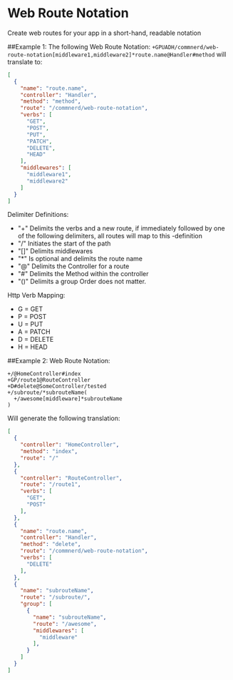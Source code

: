 # Web Route Notation 
Create web routes for your app in a short-hand, readable notation

##Example 1:
The following Web Route Notation:
`+GPUADH/commnerd/web-route-notation[middleware1,middleware2]*route.name@Handler#method`
will translate to:
```json
[
  {
    "name": "route.name",
    "controller": "Handler",
    "method": "method",
    "route": "/commnerd/web-route-notation",
    "verbs": [
      "GET",
      "POST",
      "PUT",
      "PATCH",
      "DELETE",
      "HEAD"
    ],
    "middlewares": [
      "middleware1",
      "middleware2"
    ]
  }
]
```

Delimiter Definitions:
- "+" Delimits the verbs and a new route, if immediately followed by one of the following delimiters, all routes will map to this -definition
- "/" Initiates the start of the path
- "[]" Delimits middlewares
- "*" Is optional and delimits the route name
- "@" Delimits the Controller for a route
- "#" Delimits the Method within the controller
- "()" Delimits a group
Order does not matter.

Http Verb Mapping:
- G = GET
- P = POST
- U = PUT
- A = PATCH
- D = DELETE
- H = HEAD

##Example 2:
Web Route Notation:
```
+/@HomeController#index
+GP/route1@RouteController
+D#delete@SomeController/tested
+/subroute/*subrouteName(
  +/awesome[middleware]*subrouteName
)
```
Will generate the following translation:
```json
[
  {
    "controller": "HomeController",
    "method": "index",
    "route": "/"
  },
  {
    "controller": "RouteController",
    "route": "/route1",
    "verbs": [
      "GET",
      "POST"
    ],
  },
  {
    "name": "route.name",
    "controller": "Handler",
    "method": "delete",
    "route": "/commnerd/web-route-notation",
    "verbs": [
      "DELETE"
    ],
  },
  {
    "name": "subrouteName",
    "route": "/subroute/",
    "group": [
      {
        "name": "subrouteName",
        "route": "/awesome",
        "middlewares": [
          "middleware"
        ],
      }
    ]
  }
]
```
